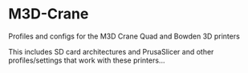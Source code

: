 # M3D-Crane
Profiles and configs for the M3D Crane Quad and Bowden 3D printers

This includes SD card architectures and PrusaSlicer and other profiles/settings that work with these printers...
